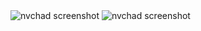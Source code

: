 <img src="https://nvchad.com/news/v2.5.webp" alt="nvchad screenshot"/>
<img src="https://nvchad.com/news/nvui.webp" alt="nvchad screenshot"/>

